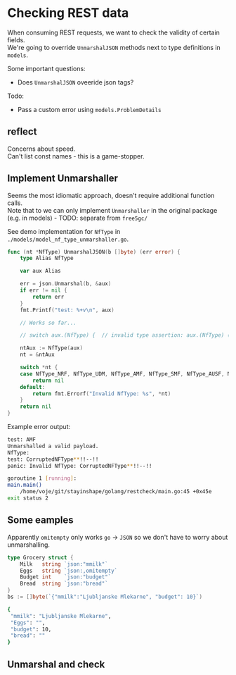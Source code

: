 # Checking REST data
When consuming REST requests, we want to check the validity of certain fields.   
We're going to override `UnmarshalJSON` methods next to type definitions in `models`.   

Some important questions:
* Does `UnmarshalJSON` oveeride json tags?

Todo:
* Pass a custom error using `models.ProblemDetails`

## reflect
Concerns about speed.  
Can't list const names - this is a game-stopper.   

## Implement Unmarshaller
Seems the most idiomatic approach, doesn't require additional function calls.   
Note that to we can only implement `Unmarshaller` in the original package (e.g. in models) - TODO: separate from `free5gc/`

See demo implementation for `NfType` in `./models/model_nf_type_unmarshaller.go`.   
```go
func (nt *NfType) UnmarshalJSON(b []byte) (err error) {
	type Alias NfType

	var aux Alias

	err = json.Unmarshal(b, &aux)
	if err != nil {
		return err
	}
	fmt.Printf("test: %+v\n", aux)

	// Works so far...

	// switch aux.(NfType) {  // invalid type assertion: aux.(NfType) (non-interface type Alias on left)

	ntAux := NfType(aux)
	nt = &ntAux

	switch *nt {
	case NfType_NRF, NfType_UDM, NfType_AMF, NfType_SMF, NfType_AUSF, NfType_NEF, NfType_PCF, NfType_SMSF, NfType_NSSF, NfType_UDR, NfType_LMF, NfType_GMLC, NfType__5_G_EIR, NfType_SEPP, NfType_UPF, NfType_N3_IWF, NfType_AF, NfType_UDSF, NfType_BSF, NfType_CHF, NfType_NWDAF:
		return nil
	default:
		return fmt.Errorf("Invalid NfType: %s", *nt)
	}
	return nil
}
```

Example error output:
```bash
test: AMF
Unmarshalled a valid payload.
NfType: 
test: CorruptedNFType**!!--!!
panic: Invalid NfType: CorruptedNFType**!!--!!

goroutine 1 [running]:
main.main()
	/home/voje/git/stayinshape/golang/restcheck/main.go:45 +0x45e
exit status 2
```

## Some eamples
Apparently `omitempty` only works `go` -> `JSON` so we don't have to worry about unmarshalling.   
```go
type Grocery struct {
	Milk   string `json:"mmilk"`
	Eggs   string `json:,omitempty`
	Budget int    `json:"budget"`
	Bread  string `json:"bread"`
}
bs := []byte(`{"mmilk":"Ljubljanske Mlekarne", "budget": 10}`)
```
```bash
{
 "mmilk": "Ljubljanske Mlekarne",
 "Eggs": "",
 "budget": 10,
 "bread": ""
}
```

## Unmarshal and check
```


